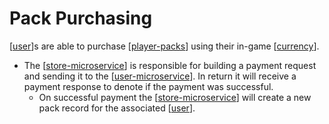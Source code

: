# Pack Purchasing

[[user]]s are able to purchase [[player-packs]] using their in-game [[currency]].

- The [[store-microservice]] is responsible for building a payment request and sending it to the [[user-microservice]]. In return it will receive a payment response to denote if the payment was successful.
  - On successful payment the [[store-microservice]] will create a new pack record for the associated [[user]].

[//begin]: # "Autogenerated link references for markdown compatibility"
[user]: user "User"
[player-packs]: player-packs "Player Packs"
[currency]: currency "Currency"
[store-microservice]: store-microservice "Store Microservice"
[user-microservice]: user-microservice "User Microservice"
[//end]: # "Autogenerated link references"